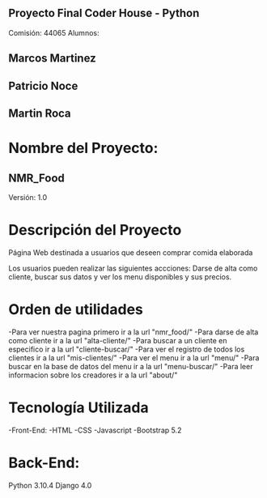 ## Proyecto Final Coder House - Python
Comisión: 44065
Alumnos:  
## Marcos Martinez
## Patricio Noce
## Martin Roca

# Nombre del Proyecto:
## NMR_Food
Versión:
1.0

# Descripción del Proyecto
Página Web destinada a usuarios que deseen comprar comida elaborada

Los usuarios pueden realizar las siguientes accciones:
Darse de alta como cliente, buscar sus datos y ver los menu disponibles y sus precios.

# Orden de utilidades
-Para ver nuestra pagina primero ir a la url "nmr_food/"
-Para darse de alta como cliente ir a la url "alta-cliente/"
-Para buscar a un cliente en especifico ir a la url "cliente-buscar/"
-Para ver el registro de todos los clientes ir a la url "mis-clientes/"
-Para ver el menu ir a la url "menu/"
-Para buscar en la base de datos del menu ir a la url "menu-buscar/"
-Para leer informacion sobre los creadores ir a la url "about/"

# Tecnología Utilizada
-Front-End:
-HTML 
-CSS 
-Javascript 
-Bootstrap 5.2

# Back-End:
Python 3.10.4
Django 4.0



